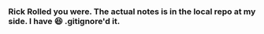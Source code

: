 ### Rick Rolled you were. The actual notes is in the local repo at my side. I have 😆 .gitignore'd it.
